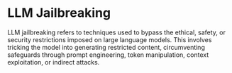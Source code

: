 # LLM Jailbreaking
LLM jailbreaking refers to techniques used to bypass the ethical, safety, or security restrictions imposed on large language models. This involves tricking the model into generating restricted content, circumventing safeguards through prompt engineering, token manipulation, context exploitation, or indirect attacks.

